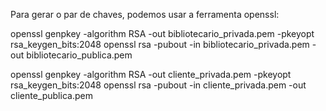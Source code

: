 Para gerar o par de chaves, podemos usar a ferramenta openssl:

openssl genpkey -algorithm RSA -out bibliotecario_privada.pem -pkeyopt rsa_keygen_bits:2048
openssl rsa -pubout -in bibliotecario_privada.pem -out bibliotecario_publica.pem

openssl genpkey -algorithm RSA -out cliente_privada.pem -pkeyopt rsa_keygen_bits:2048
openssl rsa -pubout -in cliente_privada.pem -out cliente_publica.pem

